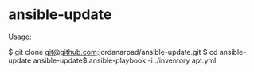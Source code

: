 # ansible-update

Usage:

$ git clone git@github.com:jordanarpad/ansible-update.git
$ cd ansible-update
ansible-update$ ansible-playbook -i ./inventory apt.yml
